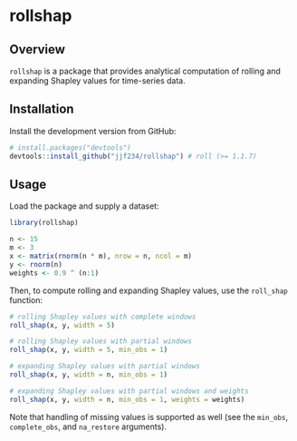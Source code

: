 # rollshap

## Overview

`rollshap` is a package that provides analytical computation of rolling and expanding Shapley values for time-series data.

## Installation

Install the development version from GitHub:

``` r
# install.packages("devtools")
devtools::install_github("jjf234/rollshap") # roll (>= 1.1.7)
```

## Usage

Load the package and supply a dataset:

``` r
library(rollshap)

n <- 15
m <- 3
x <- matrix(rnorm(n * m), nrow = n, ncol = m)
y <- rnorm(n)
weights <- 0.9 ^ (n:1)
```
Then, to compute rolling and expanding Shapley values, use the `roll_shap` function:

```r
# rolling Shapley values with complete windows
roll_shap(x, y, width = 5)

# rolling Shapley values with partial windows
roll_shap(x, y, width = 5, min_obs = 1)

# expanding Shapley values with partial windows
roll_shap(x, y, width = n, min_obs = 1)

# expanding Shapley values with partial windows and weights
roll_shap(x, y, width = n, min_obs = 1, weights = weights)
```

Note that handling of missing values is supported as well (see the `min_obs`, `complete_obs`, and `na_restore` arguments).